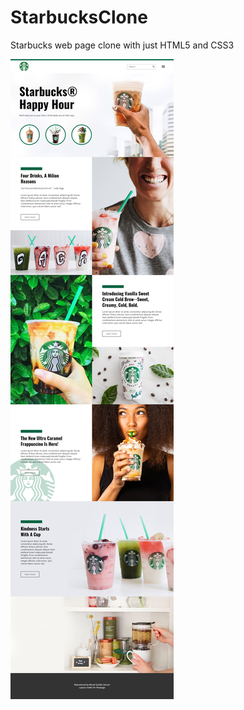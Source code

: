 # StarbucksClone
Starbucks web page clone with just HTML5 and CSS3

![This is an image](/assets/images/screencapture_starbucksclone.jpg)

